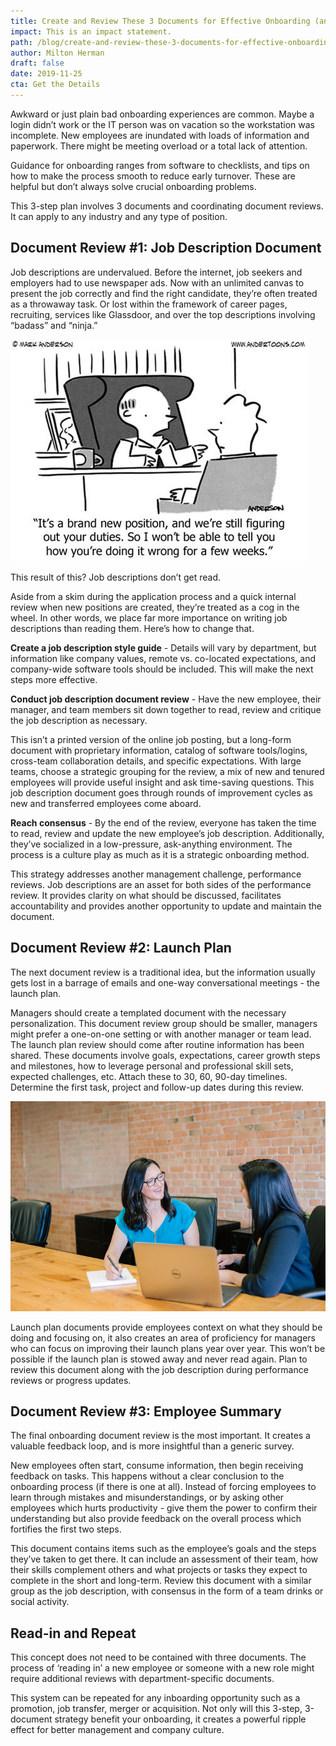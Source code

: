 ```yaml
---
title: Create and Review These 3 Documents for Effective Onboarding (and Inboarding)
impact: This is an impact statement.
path: /blog/create-and-review-these-3-documents-for-effective-onboarding-and-inboarding
author: Milton Herman
draft: false
date: 2019-11-25
cta: Get the Details
---
```


Awkward or just plain bad onboarding experiences are common. Maybe a login didn’t work or the IT person was on vacation so the workstation was incomplete. New employees are inundated with loads of information and paperwork. There might be meeting overload or a total lack of attention. 

Guidance for onboarding ranges from software to checklists, and tips on how to make the process smooth to reduce early turnover. These are helpful but don’t always solve crucial onboarding problems. 

This 3-step plan involves 3 documents and coordinating document reviews. It can apply to any industry and any type of position. 

## Document Review #1: Job Description Document

Job descriptions are undervalued. Before the internet, job seekers and employers had to use newspaper ads. Now with an unlimited canvas to present the job correctly and find the right candidate, they’re often treated as a throwaway task. Or lost within the framework of career pages, recruiting, services like Glassdoor, and over the top descriptions involving “badass” and “ninja.”

![It's a brand new position and we're still figuring out your duties. So I won't be able to tell you how you're doing it wrong for a few weeks.](anderson-toons-new-position.jpg)

This result of this? Job descriptions don’t get read. 

Aside from a skim during the application process and a quick internal review when new positions are created, they’re treated as a cog in the wheel. In other words, we place far more importance on writing job descriptions than reading them. Here’s how to change that. 

**Create a job description style guide** - Details will vary by department, but information like company values, remote vs. co-located expectations, and company-wide software tools should be included. This will make the next steps more effective. 

**Conduct job description document review** - Have the new employee, their manager, and team members sit down together to read, review and critique the job description as necessary. 

This isn’t a printed version of the online job posting, but a long-form document with proprietary information, catalog of software tools/logins, cross-team collaboration details, and specific expectations. With large teams, choose a strategic grouping for the review, a mix of new and tenured employees will provide useful insight and ask time-saving questions. This job description document goes through rounds of improvement cycles as new and transferred employees come aboard. 

**Reach consensus** - By the end of the review, everyone has taken the time to read, review and update the new employee’s job description. Additionally, they’ve socialized in a low-pressure, ask-anything environment. The process is a culture play as much as it is a strategic onboarding method. 

This strategy addresses another management challenge, performance reviews. Job descriptions are an asset for both sides of the performance review. It provides clarity on what should be discussed, facilitates accountability and provides another opportunity to update and maintain the document. 

## Document Review #2: Launch Plan

The next document review is a traditional idea, but the information usually gets lost in a barrage of emails and one-way conversational meetings - the launch plan. 

Managers should create a templated document with the necessary personalization. This document review group should be smaller, managers might prefer a one-on-one setting or with another manager or team lead. The launch plan review should come after routine information has been shared. These documents involve goals, expectations, career growth steps and milestones, how to leverage personal and professional skill sets, expected challenges, etc. Attach these to 30, 60, 90-day timelines. Determine the first task, project and follow-up dates during this review. 

![Two people sitting and reviewing](two-people-laptop-brick1.jpeg)

Launch plan documents provide employees context on what they should be doing and focusing on, it also creates an area of proficiency for managers who can focus on improving their launch plans year over year. This won’t be possible if the launch plan is stowed away and never read again. Plan to review this document along with the job description during performance reviews or progress updates. 

## Document Review #3: Employee Summary

The final onboarding document review is the most important. It creates a valuable feedback loop, and is more insightful than a generic survey. 

New employees often start, consume information, then begin receiving feedback on tasks. This happens without a clear conclusion to the onboarding process (if there is one at all). Instead of forcing employees to learn through mistakes and misunderstandings, or by asking other employees which hurts productivity - give them the power to confirm their understanding but also provide feedback on the overall process which fortifies the first two steps. 

This document contains items such as the employee’s goals and the steps they’ve taken to get there. It can include an assessment of their team, how their skills complement others and what projects or tasks they expect to complete in the short and long-term. Review this document with a  similar group as the job description, with consensus in the form of a team drinks or social activity. 

## Read-in and Repeat 

This concept does not need to be contained with three documents. The process of ‘reading in’ a new employee or someone with a new role might require additional reviews with department-specific documents.

This system can be repeated for any inboarding opportunity such as a promotion, job transfer, merger or acquisition. Not only will this 3-step, 3-document strategy benefit your onboarding, it creates a powerful ripple effect for better management and company culture.
